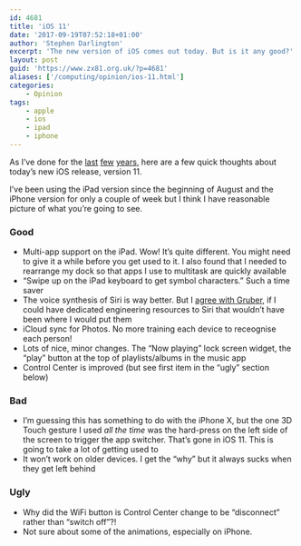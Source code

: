```yaml
---
id: 4681
title: 'iOS 11'
date: '2017-09-19T07:52:18+01:00'
author: 'Stephen Darlington'
excerpt: 'The new version of iOS comes out today. But is it any good?'
layout: post
guid: 'https://www.zx81.org.uk/?p=4681'
aliases: ['/computing/opinion/ios-11.html']
categories:
    - Opinion
tags:
    - apple
    - ios
    - ipad
    - iphone
---
```


As I’ve done for the [last](https://www.zx81.org.uk/computing/opinion/ios-10.html) [few](https://www.zx81.org.uk/computing/opinion/ios-9.html) [years](https://www.zx81.org.uk/computing/opinion/notes-on-ios-7.html), here are a few quick thoughts about today’s new iOS release, version 11.

I’ve been using the iPad version since the beginning of August and the iPhone version for only a couple of week but I think I have reasonable picture of what you’re going to see.

### Good

- Multi-app support on the iPad. Wow! It’s quite different. You might need to give it a while before you get used to it. I also found that I needed to rearrange my dock so that apps I use to multitask are quickly available
- “Swipe up on the iPad keyboard to get symbol characters.” Such a time saver
- The voice synthesis of Siri is way better. But I [agree with Gruber](https://daringfireball.net/linked/2017/09/08/siris-voice), if I could have dedicated engineering resources to Siri that wouldn’t have been where I would put them
- iCloud sync for Photos. No more training each device to receognise each person!
- Lots of nice, minor changes. The “Now playing” lock screen widget, the “play” button at the top of playlists/albums in the music app
- Control Center is improved (but see first item in the “ugly” section below)

### Bad

- I’m guessing this has something to do with the iPhone X, but the one 3D Touch gesture I used *all the time* was the hard-press on the left side of the screen to trigger the app switcher. That’s gone in iOS 11. This is going to take a lot of getting used to
- It won’t work on older devices. I get the “why” but it always sucks when they get left behind

### Ugly

- Why did the WiFi button is Control Center change to be “disconnect” rather than “switch off”?!
- Not sure about some of the animations, especially on iPhone.